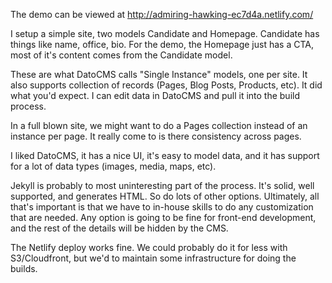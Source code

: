The demo can be viewed at http://admiring-hawking-ec7d4a.netlify.com/

I setup a simple site, two models Candidate and Homepage. Candidate
has things like name, office, bio. For the demo, the Homepage
just has a CTA, most of it's content comes from the Candidate model.

These are what DatoCMS calls "Single Instance" models, one per
site. It also supports collection of records (Pages, Blog Posts,
Products, etc). It did what you'd expect. I can edit data in DatoCMS
and pull it into the build process.

In a full blown site, we might want to do a Pages collection instead
of an instance per page. It really come to is there consistency across pages.

I liked DatoCMS, it has a nice UI, it's easy to model data, and it has
support for a lot of data types (images, media, maps, etc).

Jekyll is probably to most uninteresting part of the process. It's
solid, well supported, and generates HTML. So do lots of other
options. Ultimately, all that's important is that we have to in-house
skills to do any customization that are needed. Any option is going to
be fine for front-end development, and the rest of the details will be
hidden by the CMS.

The Netlify deploy works fine. We could probably do it for less with
S3/Cloudfront, but we'd to maintain some infrastructure for doing the
builds.
